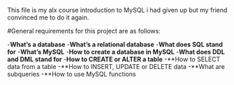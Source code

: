 This file is my alx course introduction to MySQL
i had given up but my friend convinced me to do it again.

#General requirements for this project are as follows:

-**What’s a database**
-**What’s a relational database**
-**What does SQL stand for**
-**What’s MySQL**
-**How to create a database in MySQL**
-**What does DDL and DML stand for**
-**How to CREATE or ALTER a table**
-**How to SELECT data from a table
-**How to INSERT, UPDATE or DELETE data
-**What are subqueries
-**How to use MySQL functions
